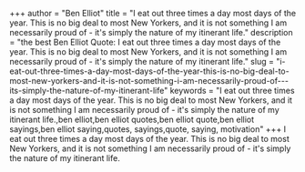 +++
author = "Ben Elliot"
title = "I eat out three times a day most days of the year. This is no big deal to most New Yorkers, and it is not something I am necessarily proud of - it's simply the nature of my itinerant life."
description = "the best Ben Elliot Quote: I eat out three times a day most days of the year. This is no big deal to most New Yorkers, and it is not something I am necessarily proud of - it's simply the nature of my itinerant life."
slug = "i-eat-out-three-times-a-day-most-days-of-the-year-this-is-no-big-deal-to-most-new-yorkers-and-it-is-not-something-i-am-necessarily-proud-of---its-simply-the-nature-of-my-itinerant-life"
keywords = "I eat out three times a day most days of the year. This is no big deal to most New Yorkers, and it is not something I am necessarily proud of - it's simply the nature of my itinerant life.,ben elliot,ben elliot quotes,ben elliot quote,ben elliot sayings,ben elliot saying,quotes, sayings,quote, saying, motivation"
+++
I eat out three times a day most days of the year. This is no big deal to most New Yorkers, and it is not something I am necessarily proud of - it's simply the nature of my itinerant life.
